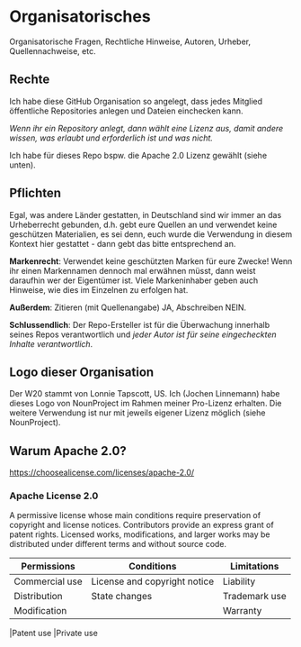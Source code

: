# Organisatorisches

Organisatorische Fragen, Rechtliche Hinweise, Autoren, Urheber, Quellennachweise, etc.

## Rechte

Ich habe diese GitHub Organisation so angelegt, dass jedes Mitglied öffentliche Repositories anlegen und Dateien einchecken kann.

_Wenn ihr ein Repository anlegt, dann wählt eine Lizenz aus, damit andere wissen, was erlaubt und erforderlich ist und was nicht._

Ich habe für dieses Repo bspw. die Apache 2.0 Lizenz gewählt (siehe unten).

## Pflichten

Egal, was andere Länder gestatten, in Deutschland sind wir immer an das Urheberrecht gebunden, d.h. gebt eure Quellen an und verwendet keine geschützen Materialien, es sei denn, euch wurde die Verwendung in diesem Kontext hier gestattet - dann gebt das bitte entsprechend an.

**Markenrecht**: Verwendet keine geschützten Marken für eure Zwecke! Wenn ihr einen Markennamen dennoch mal erwähnen müsst, dann weist daraufhin wer der Eigentümer ist. Viele Markeninhaber geben auch Hinweise, wie dies im Einzelnen zu erfolgen hat.

**Außerdem**: Zitieren (mit Quellenangabe) JA, Abschreiben NEIN.

**Schlussendlich**: Der Repo-Ersteller ist für die Überwachung innerhalb seines Repos verantwortlich und _jeder Autor ist für seine eingecheckten Inhalte verantwortlich_.

## Logo dieser Organisation

Der W20 stammt von Lonnie Tapscott, US.
Ich (Jochen Linnemann) habe dieses Logo von NounProject im Rahmen meiner Pro-Lizenz erhalten. Die weitere Verwendung ist nur mit jeweils eigener Lizenz möglich (siehe NounProject).

## Warum Apache 2.0?

https://choosealicense.com/licenses/apache-2.0/

### Apache License 2.0

A permissive license whose main conditions require preservation of copyright and license notices. Contributors provide an express grant of patent rights. Licensed works, modifications, and larger works may be distributed under different terms and without source code.

| Permissions    | Conditions                   | Limitations   |
| -------------- | ---------------------------- | ------------- |
| Commercial use | License and copyright notice | Liability     |
| Distribution   | State changes                | Trademark use |
| Modification   |                              | Warranty      |

|Patent use
|Private use
